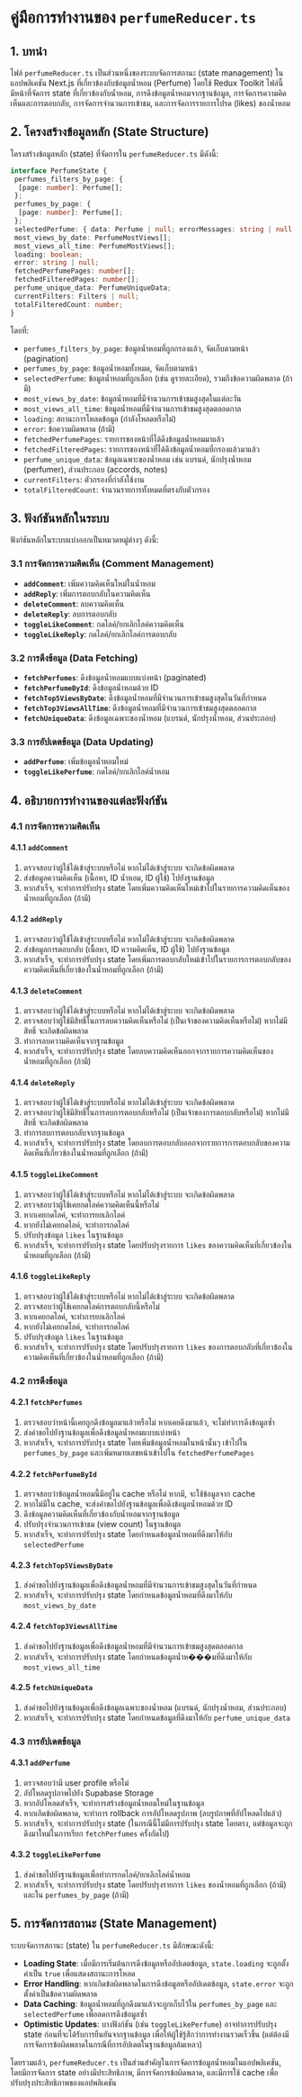 # คู่มือการทำงานของ `perfumeReducer.ts`

## 1. บทนำ

ไฟล์ `perfumeReducer.ts` เป็นส่วนหนึ่งของระบบจัดการสถานะ (state management) ในแอปพลิเคชัน Next.js ที่เกี่ยวข้องกับข้อมูลน้ำหอม (Perfume) โดยใช้ Redux Toolkit ไฟล์นี้มีหน้าที่จัดการ state ที่เกี่ยวข้องกับน้ำหอม, การดึงข้อมูลน้ำหอมจากฐานข้อมูล, การจัดการความคิดเห็นและการตอบกลับ, การจัดการจำนวนการเข้าชม, และการจัดการรายการโปรด (likes) ของน้ำหอม

## 2. โครงสร้างข้อมูลหลัก (State Structure)

โครงสร้างข้อมูลหลัก (state) ที่จัดการใน `perfumeReducer.ts` มีดังนี้:

```typescript
interface PerfumeState {
 perfumes_filters_by_page: {
  [page: number]: Perfume[];
 };
 perfumes_by_page: {
  [page: number]: Perfume[];
 };
 selectedPerfume: { data: Perfume | null; errorMessages: string | null };
 most_views_by_date: PerfumeMostViews[];
 most_views_all_time: PerfumeMostViews[];
 loading: boolean;
 error: string | null;
 fetchedPerfumePages: number[];
 fetchedFilteredPages: number[];
 perfume_unique_data: PerfumeUniqueData;
 currentFilters: Filters | null;
 totalFilteredCount: number;
}
```

โดยที่:

- `perfumes_filters_by_page`: ข้อมูลน้ำหอมที่ถูกกรองแล้ว, จัดเก็บตามหน้า (pagination)
- `perfumes_by_page`: ข้อมูลน้ำหอมทั้งหมด, จัดเก็บตามหน้า
- `selectedPerfume`: ข้อมูลน้ำหอมที่ถูกเลือก (เช่น ดูรายละเอียด), รวมถึงข้อความผิดพลาด (ถ้ามี)
- `most_views_by_date`: ข้อมูลน้ำหอมที่มีจำนวนการเข้าชมสูงสุดในแต่ละวัน
- `most_views_all_time`: ข้อมูลน้ำหอมที่มีจำนวนการเข้าชมสูงสุดตลอดกาล
- `loading`: สถานะการโหลดข้อมูล (กำลังโหลดหรือไม่)
- `error`: ข้อความผิดพลาด (ถ้ามี)
- `fetchedPerfumePages`: รายการของหน้าที่ได้ดึงข้อมูลน้ำหอมมาแล้ว
- `fetchedFilteredPages`: รายการของหน้าที่ได้ดึงข้อมูลน้ำหอมที่กรองแล้วมาแล้ว
- `perfume_unique_data`: ข้อมูลเฉพาะของน้ำหอม เช่น แบรนด์, นักปรุงน้ำหอม (perfumer), ส่วนประกอบ (accords, notes)
- `currentFilters`: ตัวกรองที่กำลังใช้งาน
- `totalFilteredCount`: จำนวนรายการทั้งหมดที่ตรงกับตัวกรอง

## 3. ฟังก์ชันหลักในระบบ

ฟังก์ชันหลักในระบบแบ่งออกเป็นหมวดหมู่ต่างๆ ดังนี้:

### 3.1 การจัดการความคิดเห็น (Comment Management)

- **`addComment`**: เพิ่มความคิดเห็นใหม่ในน้ำหอม
- **`addReply`**: เพิ่มการตอบกลับในความคิดเห็น
- **`deleteComment`**: ลบความคิดเห็น
- **`deleteReply`**: ลบการตอบกลับ
- **`toggleLikeComment`**: กดไลค์/ยกเลิกไลค์ความคิดเห็น
- **`toggleLikeReply`**: กดไลค์/ยกเลิกไลค์การตอบกลับ

### 3.2 การดึงข้อมูล (Data Fetching)

- **`fetchPerfumes`**: ดึงข้อมูลน้ำหอมแบบแบ่งหน้า (paginated)
- **`fetchPerfumeById`**: ดึงข้อมูลน้ำหอมด้วย ID
- **`fetchTop5ViewsByDate`**: ดึงข้อมูลน้ำหอมที่มีจำนวนการเข้าชมสูงสุดในวันที่กำหนด
- **`fetchTop3ViewsAllTime`**: ดึงข้อมูลน้ำหอมที่มีจำนวนการเข้าชมสูงสุดตลอดกาล
- **`fetchUniqueData`**: ดึงข้อมูลเฉพาะของน้ำหอม (แบรนด์, นักปรุงน้ำหอม, ส่วนประกอบ)

### 3.3 การอัปเดตข้อมูล (Data Updating)

- **`addPerfume`**: เพิ่มข้อมูลน้ำหอมใหม่
- **`toggleLikePerfume`**: กดไลค์/ยกเลิกไลค์น้ำหอม

## 4. อธิบายการทำงานของแต่ละฟังก์ชัน

### 4.1 การจัดการความคิดเห็น

#### 4.1.1 `addComment`

1. ตรวจสอบว่าผู้ใช้ได้เข้าสู่ระบบหรือไม่ หากไม่ได้เข้าสู่ระบบ จะเกิดข้อผิดพลาด
2. ส่งข้อมูลความคิดเห็น (เนื้อหา, ID น้ำหอม, ID ผู้ใช้) ไปยังฐานข้อมูล
3. หากสำเร็จ, จะทำการปรับปรุง state โดยเพิ่มความคิดเห็นใหม่เข้าไปในรายการความคิดเห็นของน้ำหอมที่ถูกเลือก (ถ้ามี)

#### 4.1.2 `addReply`

1. ตรวจสอบว่าผู้ใช้ได้เข้าสู่ระบบหรือไม่ หากไม่ได้เข้าสู่ระบบ จะเกิดข้อผิดพลาด
2. ส่งข้อมูลการตอบกลับ (เนื้อหา, ID ความคิดเห็น, ID ผู้ใช้) ไปยังฐานข้อมูล
3. หากสำเร็จ, จะทำการปรับปรุง state โดยเพิ่มการตอบกลับใหม่เข้าไปในรายการการตอบกลับของความคิดเห็นที่เกี่ยวข้องในน้ำหอมที่ถูกเลือก (ถ้ามี)

#### 4.1.3 `deleteComment`

1. ตรวจสอบว่าผู้ใช้ได้เข้าสู่ระบบหรือไม่ หากไม่ได้เข้าสู่ระบบ จะเกิดข้อผิดพลาด
2. ตรวจสอบว่าผู้ใช้มีสิทธิ์ในการลบความคิดเห็นหรือไม่ (เป็นเจ้าของความคิดเห็นหรือไม่) หากไม่มีสิทธิ์ จะเกิดข้อผิดพลาด
3. ทำการลบความคิดเห็นจากฐานข้อมูล
4. หากสำเร็จ, จะทำการปรับปรุง state โดยลบความคิดเห็นออกจากรายการความคิดเห็นของน้ำหอมที่ถูกเลือก (ถ้ามี)

#### 4.1.4 `deleteReply`

1. ตรวจสอบว่าผู้ใช้ได้เข้าสู่ระบบหรือไม่ หากไม่ได้เข้าสู่ระบบ จะเกิดข้อผิดพลาด
2. ตรวจสอบว่าผู้ใช้มีสิทธิ์ในการลบการตอบกลับหรือไม่ (เป็นเจ้าของการตอบกลับหรือไม่) หากไม่มีสิทธิ์ จะเกิดข้อผิดพลาด
3. ทำการลบการตอบกลับจากฐานข้อมูล
4. หากสำเร็จ, จะทำการปรับปรุง state โดยลบการตอบกลับออกจากรายการการตอบกลับของความคิดเห็นที่เกี่ยวข้องในน้ำหอมที่ถูกเลือก (ถ้ามี)

#### 4.1.5 `toggleLikeComment`

1. ตรวจสอบว่าผู้ใช้ได้เข้าสู่ระบบหรือไม่ หากไม่ได้เข้าสู่ระบบ จะเกิดข้อผิดพลาด
2. ตรวจสอบว่าผู้ใช้เคยกดไลค์ความคิดเห็นนี้หรือไม่
3. หากเคยกดไลค์, จะทำการยกเลิกไลค์
4. หากยังไม่เคยกดไลค์, จะทำการกดไลค์
5. ปรับปรุงข้อมูล `likes` ในฐานข้อมูล
6. หากสำเร็จ, จะทำการปรับปรุง state โดยปรับปรุงรายการ `likes` ของความคิดเห็นที่เกี่ยวข้องในน้ำหอมที่ถูกเลือก (ถ้ามี)

#### 4.1.6 `toggleLikeReply`

1. ตรวจสอบว่าผู้ใช้ได้เข้าสู่ระบบหรือไม่ หากไม่ได้เข้าสู่ระบบ จะเกิดข้อผิดพลาด
2. ตรวจสอบว่าผู้ใช้เคยกดไลค์การตอบกลับนี้หรือไม่
3. หากเคยกดไลค์, จะทำการยกเลิกไลค์
4. หากยังไม่เคยกดไลค์, จะทำการกดไลค์
5. ปรับปรุงข้อมูล `likes` ในฐานข้อมูล
6. หากสำเร็จ, จะทำการปรับปรุง state โดยปรับปรุงรายการ `likes` ของการตอบกลับที่เกี่ยวข้องในความคิดเห็นที่เกี่ยวข้องในน้ำหอมที่ถูกเลือก (ถ้ามี)

### 4.2 การดึงข้อมูล

#### 4.2.1 `fetchPerfumes`

1. ตรวจสอบว่าหน้านี้เคยถูกดึงข้อมูลมาแล้วหรือไม่ หากเคยดึงมาแล้ว, จะไม่ทำการดึงข้อมูลซ้ำ
2. ส่งคำขอไปยังฐานข้อมูลเพื่อดึงข้อมูลน้ำหอมแบบแบ่งหน้า
3. หากสำเร็จ, จะทำการปรับปรุง state โดยเพิ่มข้อมูลน้ำหอมในหน้านั้นๆ เข้าไปใน `perfumes_by_page` และเพิ่มหมายเลขหน้าเข้าไปใน `fetchedPerfumePages`

#### 4.2.2 `fetchPerfumeById`

1. ตรวจสอบว่าข้อมูลน้ำหอมนี้มีอยู่ใน cache หรือไม่ หากมี, จะใช้ข้อมูลจาก cache
2. หากไม่มีใน cache, จะส่งคำขอไปยังฐานข้อมูลเพื่อดึงข้อมูลน้ำหอมด้วย ID
3. ดึงข้อมูลความคิดเห็นที่เกี่ยวข้องกับน้ำหอมจากฐานข้อมูล
4. ปรับปรุงจำนวนการเข้าชม (view count) ในฐานข้อมูล
5. หากสำเร็จ, จะทำการปรับปรุง state โดยกำหนดข้อมูลน้ำหอมที่ดึงมาให้กับ `selectedPerfume`

#### 4.2.3 `fetchTop5ViewsByDate`

1. ส่งคำขอไปยังฐานข้อมูลเพื่อดึงข้อมูลน้ำหอมที่มีจำนวนการเข้าชมสูงสุดในวันที่กำหนด
2. หากสำเร็จ, จะทำการปรับปรุง state โดยกำหนดข้อมูลน้ำหอมที่ดึงมาให้กับ `most_views_by_date`

#### 4.2.4 `fetchTop3ViewsAllTime`

1. ส่งคำขอไปยังฐานข้อมูลเพื่อดึงข้อมูลน้ำหอมที่มีจำนวนการเข้าชมสูงสุดตลอดกาล
2. หากสำเร็จ, จะทำการปรับปรุง state โดยกำหนดข้อมูลน้ำห���มที่ดึงมาให้กับ `most_views_all_time`

#### 4.2.5 `fetchUniqueData`

1. ส่งคำขอไปยังฐานข้อมูลเพื่อดึงข้อมูลเฉพาะของน้ำหอม (แบรนด์, นักปรุงน้ำหอม, ส่วนประกอบ)
2. หากสำเร็จ, จะทำการปรับปรุง state โดยกำหนดข้อมูลที่ดึงมาให้กับ `perfume_unique_data`

### 4.3 การอัปเดตข้อมูล

#### 4.3.1 `addPerfume`

1. ตรวจสอบว่ามี user profile หรือไม่
2. อัปโหลดรูปภาพไปยัง Supabase Storage
3. หากอัปโหลดสำเร็จ, จะทำการสร้างข้อมูลน้ำหอมใหม่ในฐานข้อมูล
4. หากเกิดข้อผิดพลาด, จะทำการ rollback การอัปโหลดรูปภาพ (ลบรูปภาพที่อัปโหลดไปแล้ว)
5. หากสำเร็จ, จะทำการปรับปรุง state (ในกรณีนี้ไม่มีการปรับปรุง state โดยตรง, แต่ข้อมูลจะถูกดึงมาใหม่ในการเรียก `fetchPerfumes` ครั้งถัดไป)

#### 4.3.2 `toggleLikePerfume`

1. ส่งคำขอไปยังฐานข้อมูลเพื่อทำการกดไลค์/ยกเลิกไลค์น้ำหอม
2. หากสำเร็จ, จะทำการปรับปรุง state โดยปรับปรุงรายการ `likes` ของน้ำหอมที่ถูกเลือก (ถ้ามี) และใน `perfumes_by_page` (ถ้ามี)

## 5. การจัดการสถานะ (State Management)

ระบบจัดการสถานะ (state) ใน `perfumeReducer.ts` มีลักษณะดังนี้:

- **Loading State**: เมื่อมีการเริ่มต้นการดึงข้อมูลหรืออัปเดตข้อมูล, `state.loading` จะถูกตั้งค่าเป็น `true` เพื่อแสดงสถานะการโหลด
- **Error Handling**: หากเกิดข้อผิดพลาดในการดึงข้อมูลหรืออัปเดตข้อมูล, `state.error` จะถูกตั้งค่าเป็นข้อความผิดพลาด
- **Data Caching**: ข้อมูลน้ำหอมที่ถูกดึงมาแล้วจะถูกเก็บไว้ใน `perfumes_by_page` และ `selectedPerfume` เพื่อลดการดึงข้อมูลซ้ำ
- **Optimistic Updates**: บางฟังก์ชัน (เช่น `toggleLikePerfume`) อาจทำการปรับปรุง state ก่อนที่จะได้รับการยืนยันจากฐานข้อมูล เพื่อให้ผู้ใช้รู้สึกว่าการทำงานรวดเร็วขึ้น (แต่ต้องมีการจัดการข้อผิดพลาดในกรณีที่การอัปเดตในฐานข้อมูลล้มเหลว)

โดยรวมแล้ว, `perfumeReducer.ts` เป็นส่วนสำคัญในการจัดการข้อมูลน้ำหอมในแอปพลิเคชัน, โดยมีการจัดการ state อย่างมีประสิทธิภาพ, มีการจัดการข้อผิดพลาด, และมีการใช้ cache เพื่อปรับปรุงประสิทธิภาพของแอปพลิเคชัน
